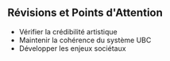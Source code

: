 ## Révisions et Points d'Attention
- Vérifier la crédibilité artistique
- Maintenir la cohérence du système UBC
- Développer les enjeux sociétaux
